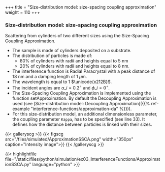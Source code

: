 +++
title = "Size-distribution model: size-spacing coupling approximation"
weight = 110
+++

### Size-distribution model: size-spacing coupling approximation

Scattering from cylinders of two different sizes using the Size-Spacing Coupling Approximation.

* The sample is made of cylinders deposited on a substrate.
* The distribution of particles is made of:
  * 80% of cylinders with radii and heights equal to $5$ nm
  * 20% of cylinders with radii and heights equal to $8$ nm.
* The interference function is Radial Paracrystal with a peak distance of $18$ nm and a damping length of $1$ $\mu$m.
* The wavelength is equal to $1$ $\unicode{x212B}$.
* The incident angles are $\alpha\_i = 0.2 ^{\circ}$ and $\phi\_i = 0^{\circ}$.
* The Size-Spacing Coupling Approximation is implemented using the function setApproximation. By default the Decoupling Approximation is used (see [Size-distribution model: Decoupling Approximation]({{% ref-example "interference-functions/approximation-da" %}})).
* For this size-distribution model, an additional dimensionless parameter, the coupling parameter `Kappa`, has to be specified (see line 33). It defines how the distance between particles is linked with their sizes.

{{< galleryscg >}}
{{< figscg src="/files/simulated/ApproximationSSCA.png" width="350px" caption="Intensity image">}}
{{< /galleryscg >}}

{{< highlightfile 
file="/static/files/python/simulation/ex03_InterferenceFunctions/ApproximationSSCA.py" language="python" >}}
